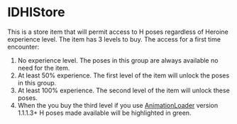 # IDHIStore

This is a store item that will permit access to H poses regardless of Heroine experience level. The item has 3 levels to buy. The access for a first time encounter:

1. No experience level. The poses in this group are always available no need for the item.
2. At least 50% experience. The first level of the item will unlock the poses in this group.
3. At least 100% experience. The second level of the item will unlock these poses.
4. When the you buy the third level if you use [AnimationLoader](https://github.com/IllusionMods/AnimationLoader/releases) version 1.1.1.3+ H poses made available will be highlighted in green.
